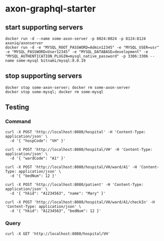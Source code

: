 # axon-graphql-starter

## start supporting servers

```shell script
docker run -d --name some-axon-server -p 8024:8024 -p 8124:8124 axoniq/axonserver   
docker run -d -e "MYSQL_ROOT_PASSWORD=Admin12345" -e "MYSQL_USER=usr" -e "MYSQL_PASSWORD=User12345" -e "MYSQL_DATABASE=development" -e "MYSQL_AUTHENTICATION_PLUGIN=mysql_native_password" -p 3306:3306 --name some-mysql bitnami/mysql:8.0.19
```

## stop supporting servers

```shell script
docker stop some-axon-server; docker rm some-axon-server
docker stop some-mysql; docker rm some-mysql
```

## Testing

### Command

```shell script
curl -X POST 'http://localhost:8080/hospital' -H 'Content-Type: application/json' \
  -d '{ "hospCode": "VH" }'

curl -X POST 'http://localhost:8080/hospital/VH' -H 'Content-Type: application/json' \
  -d '{ "wardCode": "A1" }'

curl -X POST 'http://localhost:8080/hospital/VH/ward/A1' -H 'Content-Type: application/json' \
  -d '{ "bedNum": 12 }'

curl -X POST 'http://localhost:8080/patient' -H 'Content-Type: application/json' \
  -d '{ "hkid": "A1234563", "name": "Mary" }'

curl -X POST 'http://localhost:8080/hospital/VH/ward/A1/checkIn' -H 'Content-Type: application/json' \
  -d '{ "hkid": "A1234563", "bedNum": 12 }'
```

### Query

```shell script
curl -X GET 'http://localhost:8080/hospital/VH'
```